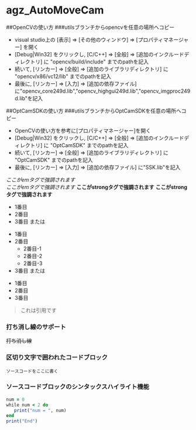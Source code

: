 # agz_AutoMoveCam

##OpenCVの使い方
###utilsブランチからopencvを任意の場所へコピー
* visual studio上の [表示] ⇒ [その他のウィンドウ] ⇒ [プロパティマネージャー] を開く
* [Debug|Win32] をクリックし, [C/C++] ⇒ [全般] ⇒ [追加のインクルードディレクトリ] に "opencv/build/include" までのpathを記入
* 続いて, [リンカー] ⇒ [全般] ⇒ [追加のライブラリディレクトリ] に "opencv/x86/vc12/lib" までのpathを記入
* 最後に, [リンカー] ⇒ [入力] ⇒ [追加の依存ファイル] に"opencv_core249d.lib","opencv_highgui249d.lib","opencv_imgproc249d.lib"を記入

##OptCamSDKの使い方
###utilsブランチからOptCamSDKを任意の場所へコピー
* OpenCVの使い方を参考に[プロパティマネージャー]を開く
* [Debug|Win32] をクリックし, [C/C++] ⇒ [全般] ⇒ [追加のインクルードディレクトリ] に "OptCamSDK" までのpathを記入
* 続いて, [リンカー] ⇒ [全般] ⇒ [追加のライブラリディレクトリ] に "OptCamSDK" までのpathを記入
* 最後に, [リンカー] ⇒ [入力] ⇒ [追加の依存ファイル] に"SSK.lib"を記入



*ここがemタグで強調されます*  
_ここがemタグで強調されます_
**ここがstrongタグで強調されます**
__ここがstrongタグで強調されます__


* 1番目
* 2番目
* 3番目
または
+ 1番目
+ 2番目
    + 2番目-1
    + 2番目-2
    + 2番目-3
+ 3番目
または
- 1番目
- 2番目
- 3番目

> これは引用です


### 打ち消し線のサポート
~~打ち消し線~~

### 区切り文字で囲われたコードブロック

```
ソースコードをここに書く
```

### ソースコードブロックのシンタックスハイライト機能

```rb
num = 0
while num < 2 do
   print("num = ", num)
end
print("End")
```
